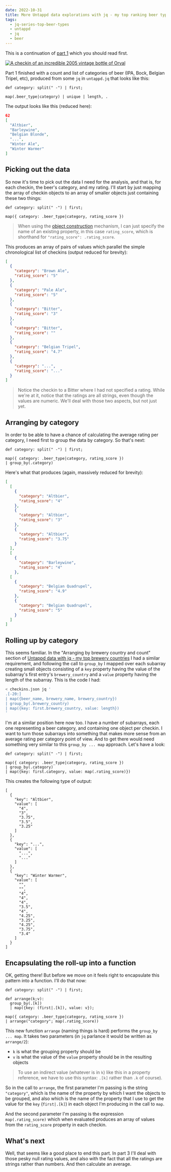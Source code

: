 ```yaml
---
date: 2022-10-31
title: More Untappd data explorations with jq - my top ranking beer types (part 2)
tags:
  - jq-series-top-beer-types
  - untappd
  - jq
  - beer
---
```

This is a continuation of [part 1](/blog/posts/2022/10/30/more-untappd-data-explorations-with-jq-my-top-ranking-beer-types-(part-1)/) which you should read first. 

[![A checkin of an incredible 2005 vintage bottle of Orval](/images/2022/10/orval-2005-checkin.png)](https://untappd.com/user/qmacro/checkin/1204944451)

Part 1 finished with a count and list of categories of beer (IPA, Bock, Belgian Tripel, etc), produced from some `jq` in `untappd.jq` that looks like this:

```jq
def category: split(" -") | first;

map(.beer_type|category) | unique | length, .
```

The output looks like this (reduced here):

```json
62
[
  "Altbier",
  "Barleywine",
  "Belgian Blonde",
  "...",
  "Winter Ale",
  "Winter Warmer"
]
```

## Picking out the data

So now it's time to pick out the data I need for the analysis, and that is, for each checkin, the beer's category, and my rating. I'll start by just mapping the array of checkin objects to an array of smaller objects just containing these two things:

```jq
def category: split(" -") | first;

map({ category: .beer_type|category, rating_score })
```

> When using the [object construction](https://stedolan.github.io/jq/manual/#ObjectConstruction:{}) mechanism, I can just specify the name of an existing property, in this case `rating_score`, which is shorthand for `"rating_score": .rating_score`.

This produces an array of pairs of values which parallel the simple chronological list of checkins (output reduced for brevity):

```json
[
  {
    "category": "Brown Ale",
    "rating_score": "5"
  },
  {
    "category": "Pale Ale",
    "rating_score": "5"
  },
  {
    "category": "Bitter",
    "rating_score": "3"
  },
  {
    "category": "Bitter",
    "rating_score": ""
  },
  {
    "category": "Belgian Tripel",
    "rating_score": "4.7"
  },
  {
    "category": "...",
    "rating_score": "..."
  }
]
```

> Notice the checkin to a Bitter where I had not specified a rating. While we're at it, notice that the ratings are all strings, even though the values are numeric. We'll deal with those two aspects, but not just yet.

## Arranging by category

In order to be able to have a chance of calculating the average rating per category, I need first to group the data by category. So that's next:

```jq
def category: split(" -") | first;

map({ category: .beer_type|category, rating_score })
| group_by(.category)
```

Here's what that produces (again, massively reduced for brevity):

```json
[
  [
    {
      "category": "Altbier",
      "rating_score": "4"
    },
    {
      "category": "Altbier",
      "rating_score": "3"
    },
    {
      "category": "Altbier",
      "rating_score": "3.75"
    }
  ],
  [
    {
      "category": "Barleywine",
      "rating_score": "4"
    },
  [
    {
      "category": "Belgian Quadrupel",
      "rating_score": "4.9"
    },
    {
      "category": "Belgian Quadrupel",
      "rating_score": "5"
    }
  ]
]
```

## Rolling up by category

This seems familiar. In the "Arranging by brewery country and count" section of [Untappd data with jq - my top brewery countries](/blog/posts/2022/10/28/untappd-data-with-jq-my-top-brewery-countries/) I had a similar requirement, and following the call to `group_by` I mapped over each subarray creating small objects consisting of a `key` property having the value of the subarray's first entry's `brewery_country` and a `value` property having the length of the subarray. This is the code I had:

```bash
< checkins.json jq '
.[-20:]
| map({beer_name, brewery_name, brewery_country})
| group_by(.brewery_country)
| map({key: first.brewery_country, value: length})
'
```

I'm at a similar position here now too. I have a number of subarrays, each one representing a beer category, and containing one object per checkin. I want to turn those subarrays into something that makes more sense from an average rating per category point of view. And to get there would need something very similar to this `group_by ... map` approach. Let's have a look:

```jq
def category: split(" -") | first;

map({ category: .beer_type|category, rating_score })
| group_by(.category)
| map({key: first.category, value: map(.rating_score)})
```

This creates the following type of output:

```jq
[
  {
    "key": "Altbier",
    "value": [
      "4",
      "3",
      "3.75",
      "3.5",
      "3.25"
    ]
  },
  {
    "key": "...",
    "value": [
      "...",
      "..."
    ]
  },
  {
    "key": "Winter Warmer",
    "value": [
      "",
      "",
      "4",
      "4",
      "4",
      "3.5",
      "4",
      "4.25",
      "3.25",
      "4.25",
      "3.75",
      "3.4"
    ]
  }
]
```

## Encapsulating the roll-up into a function

OK, getting there! But before we move on it feels right to encapsulate this pattern into a function. I'll do that now:

```jq
def category: split(" -") | first;

def arrange(k;v): 
  group_by(.[k])
  | map({key: (first|.[k]), value: v});

map({ category: .beer_type|category, rating_score })
| arrange("category"; map(.rating_score))
```

This new function `arrange` (naming things is hard) performs the `group_by ... map`. It takes two parameters (in `jq` parlance it would be written as `arrange/2`):

* `k` is what the grouping property should be 
* `v` is what the value of the `value` property should be in the resulting objects

> To use an indirect value (whatever is in `k`) like this in a property reference, we have to use this syntax: `.[k]` rather than `.k` of course). 

So in the call to `arrange`, the first parameter I'm passing is the string `"category"`, which is the name of the property by which I want the objects to be grouped, and also which is the name of the property that I use to get the value for the `key` (`first|.[k]`) in each object I'm producing in the call to `map`. 

And the second parameter I'm passing is the expression `map(.rating_score)` which when evaluated produces an array of values from the `rating_score` property in each checkin. 

## What's next

Well, that seems like a good place to end this part. In part 3 I'll deal with those pesky null rating values, and also with the fact that all the ratings are strings rather than numbers. And then calculate an average.
